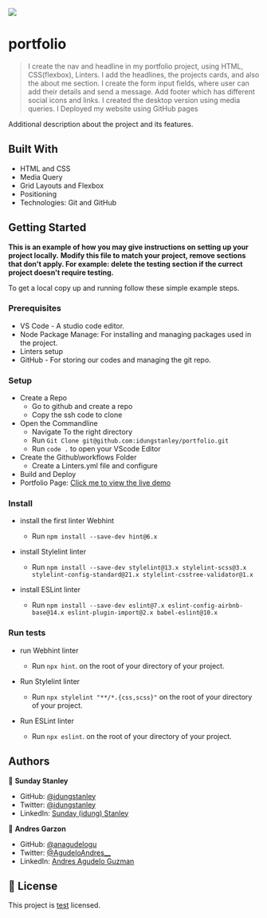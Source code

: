 ![](https://img.shields.io/badge/Microverse-blueviolet)
# portfolio

> I create the nav and headline in my portfolio project, using HTML, CSS(flexbox), Linters.
> I add the headlines, the projects cards, and also the about me section. 
> I create the form input fields, where user can add their details and send a message.
> Add footer which has different social icons and links.
> I created the desktop version using media queries.
> I Deployed my website using GitHub pages

Additional description about the project and its features.

## Built With

- HTML and CSS
- Media Query
- Grid Layouts and Flexbox
- Positioning
- Technologies: Git and GitHub

## Getting Started
**This is an example of how you may give instructions on setting up your project locally.**
**Modify this file to match your project, remove sections that don't apply. For example: delete the testing section if the currect project doesn't require testing.**

To get a local copy up and running follow these simple example steps.

### Prerequisites
* VS Code - A studio code editor.
* Node Package Manage: For installing and managing packages used in the project.
* Linters setup
* GitHub - For storing our codes and managing the git repo.

### Setup
* Create a Repo 
  * Go to github and create a repo
  * Copy the ssh code to clone
* Open the Commandline
  * Navigate To the right directory
  * Run ```Git Clone git@github.com:idungstanley/portfolio.git```
  * Run ```code .``` to open your VScode Editor
* Create the Github\workflows Folder
  * Create a Linters.yml file and configure
* Build and Deploy
 * Portfolio Page: [Click me to view the live demo](https://idungstanley.github.io/portfolio/)

### Install

* install the first linter Webhint
  * Run ```npm install --save-dev hint@6.x```

* install Stylelint linter
  * Run ```npm install --save-dev stylelint@13.x stylelint-scss@3.x stylelint-config-standard@21.x stylelint-csstree-validator@1.x```

* install ESLint linter
  * Run ```npm install --save-dev eslint@7.x eslint-config-airbnb-base@14.x eslint-plugin-import@2.x babel-eslint@10.x```

### Run tests

* run Webhint linter
    * Run ```npx hint```. on the root of your directory of your project.

* Run Stylelint linter
  * Run ```npx stylelint "**/*.{css,scss}"``` on the root of your directory of your project.

* Run ESLint linter
  * Run ```npx eslint```. on the root of your directory of your project.

## Authors
👤 **Sunday Stanley**
- GitHub: [@idungstanley](https://github.com/idungstanley)
- Twitter: [@idungstanley](https://twitter.com/IdungStanley)
- LinkedIn: [Sunday (idung) Stanley](https://linkedin.com/in/sundaystanley56)

👤 **Andres Garzon**
- GitHub: [@anagudelogu](https://github.com/anagudelogu)
- Twitter: [@AgudeloAndres__](https://twitter.com/AgudeloAndres__)
- LinkedIn: [Andres Agudelo Guzman](https://linkedin.com/in/aagst)


## 📝 License
This project is [test](./test.md) licensed.
